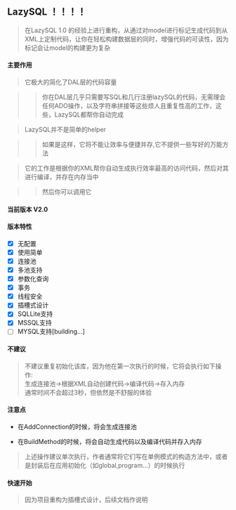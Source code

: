 ## LazySQL ！！！！

> 在LazySQL 1.0 的经验上进行重构，从通过对model进行标记生成代码到从XML上定制代码，让你在轻松构建数据层的同时，增强代码的可读性，因为标记会让model的构建更为复杂

#### 主要作用

> 它极大的简化了DAL层的代码容量

>> 你在DAL层几乎只需要写SQL和几行注册lazySQL的代码，无需理会任何ADO操作，以及字符串拼接等这些烦人且重复性高的工作，这些，LazySQL都帮你自动完成

> LazySQL并不是简单的helper

>> 如果是这样，它将不能让效率与便捷并存,它不提供一些写好的万能方法

> 它的工作是根据你的XML帮你自动生成执行效率最高的访问代码，然后对其进行编译，并存在内存当中

>> 然后你可以调用它

#### 当前版本 V2.0

#### 版本特性

- [x] 无配置
- [x] 使用简单
- [x] 连接池
- [x] 多池支持
- [x] 参数化查询
- [x] 事务
- [x] 线程安全
- [x] 插槽式设计
- [x] SQLLite支持
- [x] MSSQL支持
- [ ] MYSQL支持[building...]

#### 不建议

> 不建议重复初始化该库，因为他在第一次执行的时候，它将会执行如下操作:<br/>生成连接池→根据XML自动创建代码→编译代码→存入内存<br/>通常时间不会超过3秒，但依然是不舒服的体验

#### 注意点

- 在AddConnection的时候，将会生成连接池

- 在BuildMethod的时候，将会自动生成代码以及编译代码并存入内存

> 上述操作建议单次执行，作者通常将它们写在单例模式的构造方法中，或者是封装后在应用初始化（如global,program...）的时候执行

#### 快速开始

> 因为项目重构为插槽式设计，后续文档作说明
